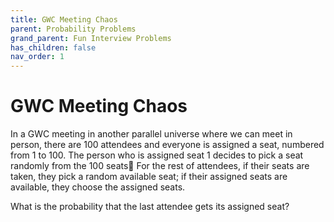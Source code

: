 ```yaml
---
title: GWC Meeting Chaos
parent: Probability Problems
grand_parent: Fun Interview Problems
has_children: false
nav_order: 1
---
```


# GWC Meeting Chaos

In a GWC meeting in another parallel universe where we can meet in person, there are 100 attendees and everyone is assigned a seat,
numbered from 1 to 100. The person who is assigned seat 1 decides to pick a seat randomly from the 100 seats🤯 For the rest of attendees,
if their seats are taken, they pick a random available seat; if their assigned seats are available, they choose  the assigned seats.

What is the probability that the last attendee gets its assigned seat?
